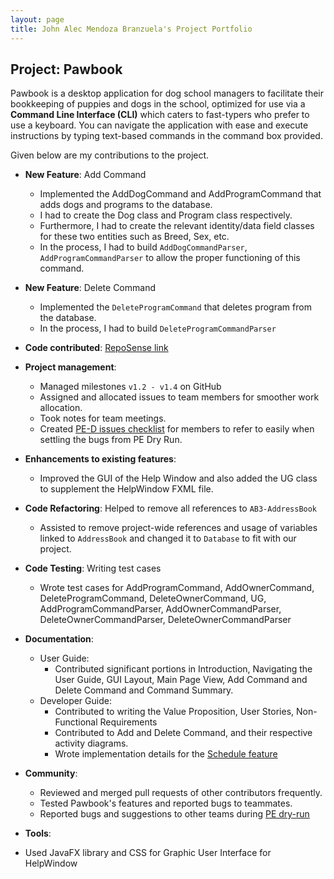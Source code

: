 ```yaml
---
layout: page
title: John Alec Mendoza Branzuela's Project Portfolio
---
```


## Project: Pawbook

Pawbook is a desktop application for dog school managers to facilitate their bookkeeping of puppies and dogs in the
school, optimized for use via a **Command Line Interface (CLI)** which caters to fast-typers who prefer to use a
keyboard. You can navigate the application with ease and execute instructions by typing text-based commands in the
command box provided.

Given below are my contributions to the project.

* **New Feature**: Add Command
  * Implemented the AddDogCommand and AddProgramCommand that adds dogs and programs to the database.
  * I had to create the Dog class and Program class respectively.
  * Furthermore, I had to create the relevant identity/data field classes for these two entities such as Breed, Sex, etc.
  * In the process, I had to build `AddDogCommandParser`, `AddProgramCommandParser` to allow the proper functioning of this command.

* **New Feature**: Delete Command
  * Implemented the `DeleteProgramCommand` that deletes program from the database.
  * In the process, I had to build `DeleteProgramCommandParser`

* **Code contributed**: [RepoSense link](https://nus-cs2103-ay2021s2.github.io/tp-dashboard/?search=&sort=groupTitle&sortWithin=title&since=2021-02-19&timeframe=commit&mergegroup=&groupSelect=groupByRepos&breakdown=false&tabOpen=true&tabType=authorship&tabAuthor=branzuelajohn&tabRepo=AY2021S2-CS2103T-T10-1%2Ftp%5Bmaster%5D&authorshipIsMergeGroup=false&authorshipFileTypes=)

* **Project management**:
  * Managed milestones `v1.2 - v1.4` on GitHub
  * Assigned and allocated issues to team members for smoother work allocation.
  * Took notes for team meetings.
  * Created [PE-D issues checklist](https://github.com/AY2021S2-CS2103T-T10-1/tp/issues/343) for members to refer to easily when
  settling the bugs from PE Dry Run.
  
* **Enhancements to existing features**:
  * Improved the GUI of the Help Window and also added the UG class to supplement the HelpWindow FXML file.

* **Code Refactoring**: Helped to remove all references to `AB3-AddressBook`
  * Assisted to remove project-wide references and usage of variables linked to `AddressBook` and changed it to `Database` to fit with our project.

* **Code Testing**: Writing test cases
  * Wrote test cases for AddProgramCommand, AddOwnerCommand, DeleteProgramCommand, DeleteOwnerCommand, UG, AddProgramCommandParser, AddOwnerCommandParser, DeleteOwnerCommandParser, DeleteOwnerCommandParser
  
* **Documentation**:
  * User Guide:
    * Contributed significant portions in Introduction, Navigating the User Guide,
      GUI Layout, Main Page View, Add Command and Delete Command and Command Summary.
  * Developer Guide:
    * Contributed to writing the Value Proposition, User Stories, Non-Functional Requirements
    * Contributed to Add and Delete Command, and their respective activity diagrams.
    * Wrote implementation details for the [Schedule feature](https://ay2021s2-cs2103t-t10-1.github.io/tp/DeveloperGuide.html#schedule-feature)
    
* **Community**:
  * Reviewed and merged pull requests of other contributors frequently. 
  *  Tested Pawbook's features and reported bugs to teammates.
  * Reported bugs and suggestions to other teams during [PE dry-run](https://github.com/branzuelajohn/ped)

* **Tools**:
* Used JavaFX library and CSS for Graphic User Interface for HelpWindow

